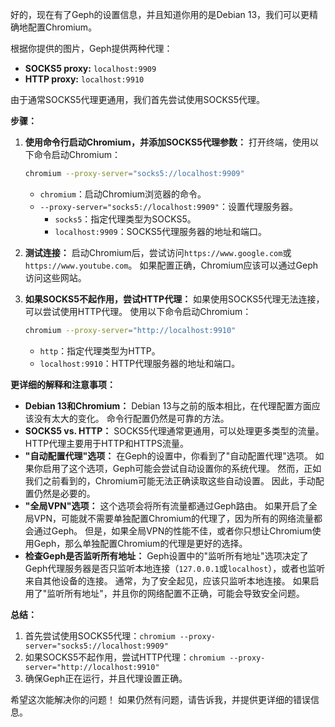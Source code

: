 好的，现在有了Geph的设置信息，并且知道你用的是Debian 13，我们可以更精确地配置Chromium。

根据你提供的图片，Geph提供两种代理：

* **SOCKS5 proxy:** `localhost:9909`
* **HTTP proxy:** `localhost:9910`

由于通常SOCKS5代理更通用，我们首先尝试使用SOCKS5代理。

**步骤：**

1. **使用命令行启动Chromium，并添加SOCKS5代理参数：**
   打开终端，使用以下命令启动Chromium：

   ```bash
   chromium --proxy-server="socks5://localhost:9909"
   ```

   * `chromium`：启动Chromium浏览器的命令。
   * `--proxy-server="socks5://localhost:9909"`：设置代理服务器。
     * `socks5`：指定代理类型为SOCKS5。
     * `localhost:9909`：SOCKS5代理服务器的地址和端口。
2. **测试连接：**
   启动Chromium后，尝试访问`https://www.google.com`或`https://www.youtube.com`。 如果配置正确，Chromium应该可以通过Geph访问这些网站。
3. **如果SOCKS5不起作用，尝试HTTP代理：**
   如果使用SOCKS5代理无法连接，可以尝试使用HTTP代理。 使用以下命令启动Chromium：

   ```bash
   chromium --proxy-server="http://localhost:9910"
   ```

   * `http`：指定代理类型为HTTP。
   * `localhost:9910`：HTTP代理服务器的地址和端口。

**更详细的解释和注意事项：**

* **Debian 13和Chromium：** Debian 13与之前的版本相比，在代理配置方面应该没有太大的变化。 命令行配置仍然是可靠的方法。
* **SOCKS5 vs. HTTP：** SOCKS5代理通常更通用，可以处理更多类型的流量。 HTTP代理主要用于HTTP和HTTPS流量。
* **"自动配置代理"选项：** 在Geph的设置中，你看到了"自动配置代理"选项。 如果你启用了这个选项，Geph可能会尝试自动设置你的系统代理。 然而，正如我们之前看到的，Chromium可能无法正确读取这些自动设置。 因此，手动配置仍然是必要的。
* **"全局VPN"选项：** 这个选项会将所有流量都通过Geph路由。 如果开启了全局VPN，可能就不需要单独配置Chromium的代理了，因为所有的网络流量都会通过Geph。 但是，如果全局VPN的性能不佳，或者你只想让Chromium使用Geph，那么单独配置Chromium的代理是更好的选择。
* **检查Geph是否监听所有地址：** Geph设置中的"监听所有地址"选项决定了Geph代理服务器是否只监听本地连接（`127.0.0.1`或`localhost`），或者也监听来自其他设备的连接。 通常，为了安全起见，应该只监听本地连接。 如果启用了"监听所有地址"，并且你的网络配置不正确，可能会导致安全问题。

**总结：**

1. 首先尝试使用SOCKS5代理：`chromium --proxy-server="socks5://localhost:9909"`
2. 如果SOCKS5不起作用，尝试HTTP代理：`chromium --proxy-server="http://localhost:9910"`
3. 确保Geph正在运行，并且代理设置正确。

希望这次能解决你的问题！ 如果仍然有问题，请告诉我，并提供更详细的错误信息。
